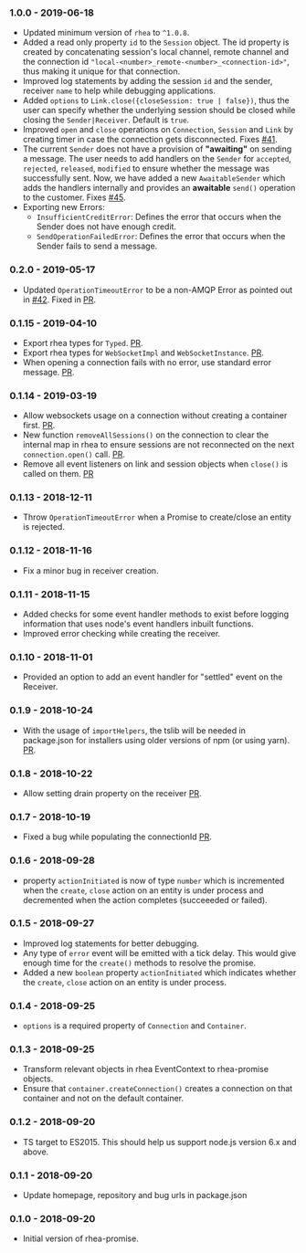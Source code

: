 ### 1.0.0 - 2019-06-18
- Updated minimum version of `rhea` to `^1.0.8`.
- Added a read only property `id` to the `Session` object. The id property is created by concatenating session's local channel, remote channel and the connection id `"local-<number>_remote-<number>_<connection-id>"`, thus making it unique for that connection.
- Improved log statements by adding the session `id` and the sender, receiver `name` to help while debugging applications.
- Added `options` to `Link.close({closeSession: true | false})`, thus the user can specify whether the underlying session should be closed while closing the `Sender|Receiver`. Default is `true`.
- Improved `open` and `close` operations on `Connection`, `Session` and `Link` by creating timer in case the connection gets disconnected. Fixes [#41](https://github.com/amqp/rhea-promise/issues/41).
- The current `Sender` does not have a provision of **"awaiting"** on sending a message. The user needs to add handlers on the `Sender` for `accepted`, `rejected`, `released`, `modified` to ensure whether the message was successfully sent.
Now, we have added a new `AwaitableSender` which adds the handlers internally and provides an **awaitable** `send()` operation to the customer. Fixes [#45](https://github.com/amqp/rhea-promise/issues/45).
- Exporting new Errors:
   - `InsufficientCreditError`: Defines the error that occurs when the Sender does not have enough credit.
   - `SendOperationFailedError`: Defines the error that occurs when the Sender fails to send a message.

### 0.2.0 - 2019-05-17
- Updated `OperationTimeoutError` to be a non-AMQP Error as pointed out in [#42](https://github.com/amqp/rhea-promise/issues/42). Fixed in [PR](https://github.com/amqp/rhea-promise/pull/43).

### 0.1.15 - 2019-04-10
- Export rhea types for `Typed`. [PR](https://github.com/amqp/rhea-promise/pull/36).
- Export rhea types for `WebSocketImpl` and `WebSocketInstance`.  [PR](https://github.com/amqp/rhea-promise/pull/38).
- When opening a connection fails with no error, use standard error message. [PR](https://github.com/amqp/rhea-promise/pull/27).

### 0.1.14 - 2019-03-19
- Allow websockets usage on a connection without creating a container first. [PR](https://github.com/amqp/rhea-promise/pull/32).
- New function `removeAllSessions()` on the connection to clear the internal map in rhea to ensure 
sessions are not reconnected on the next `connection.open()` call. [PR](https://github.com/amqp/rhea-promise/pull/33).
- Remove all event listeners on link and session objects when `close()` is called on them. [PR](https://github.com/amqp/rhea-promise/pull/34)

### 0.1.13 - 2018-12-11
- Throw `OperationTimeoutError` when a Promise to create/close an entity is rejected.

### 0.1.12 - 2018-11-16
- Fix a minor bug in receiver creation.

### 0.1.11 - 2018-11-15
- Added checks for some event handler methods to exist before logging information that uses node's
event handlers inbuilt functions.
- Improved error checking while creating the receiver.

### 0.1.10 - 2018-11-01
- Provided an option to add an event handler for "settled" event on the Receiver.

### 0.1.9 - 2018-10-24
- With the usage of `importHelpers`, the tslib will be needed in package.json for installers using older versions of npm (or using yarn). [PR](https://github.com/amqp/rhea-promise/pull/16).

### 0.1.8 - 2018-10-22
- Allow setting drain property on the receiver [PR](https://github.com/amqp/rhea-promise/pull/14).

### 0.1.7 - 2018-10-19
- Fixed a bug while populating the connectionId [PR](https://github.com/amqp/rhea-promise/pull/11).

### 0.1.6 - 2018-09-28
- property `actionInitiated` is now of type `number` which is incremented when the `create`, `close`
action on an entity is under process and decremented when the action completes (succeeeded or failed).

### 0.1.5 - 2018-09-27
- Improved log statements for better debugging.
- Any type of `error` event will be emitted with a tick delay. This would give enough time for the
`create()` methods to resolve the promise.
- Added a new `boolean` property `actionInitiated` which indicates whether the `create`, `close`
action on an entity is under process.

### 0.1.4 - 2018-09-25
- `options` is a required property of `Connection` and `Container`.

### 0.1.3 - 2018-09-25
- Transform relevant objects in rhea EventContext to rhea-promise objects.
- Ensure that `container.createConnection()` creates a connection on that container and not on
the default container.

### 0.1.2 - 2018-09-20
- TS target to ES2015. This should help us support node.js version 6.x and above.

### 0.1.1 - 2018-09-20
- Update homepage, repository and bug urls in package.json

### 0.1.0 - 2018-09-20
- Initial version of rhea-promise.
